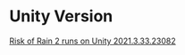# Unity Version

[Risk of Rain 2 runs on Unity 2021.3.33.23082](https://unity.com/releases/editor/whats-new/2021.3.33#installs)